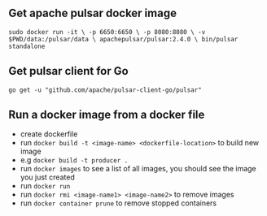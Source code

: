 ## Get apache pulsar docker image
`
sudo docker run -it \
  -p 6650:6650 \
  -p 8080:8080 \
  -v $PWD/data:/pulsar/data \
  apachepulsar/pulsar:2.4.0 \
  bin/pulsar standalone
 `
## Get pulsar client for Go
`go get -u "github.com/apache/pulsar-client-go/pulsar"`

## Run a docker image from a docker file
- create dockerfile
- run `docker build -t <image-name> <dockerfile-location>` to build new image
 - e.g `docker build -t producer .`
- run `docker images` to see a list of all images, you should see the image you just created
- run `docker run `
- run `docker rmi <image-name1> <image-name2>` to remove images
- run `docker container prune` to remove stopped containers




